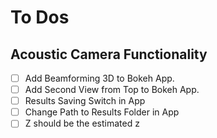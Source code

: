 # To Dos

## Acoustic Camera Functionality

- [ ] Add Beamforming 3D to Bokeh App.
- [ ] Add Second View from Top to Bokeh App.
- [ ] Results Saving Switch in App
- [ ] Change Path to Results Folder in App
- [ ] Z should be the estimated z
